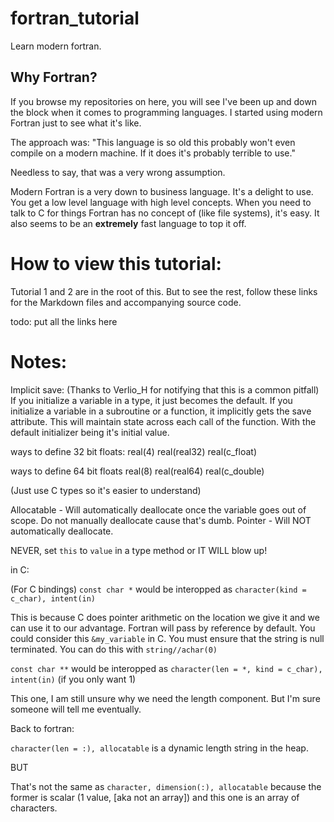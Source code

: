 # fortran_tutorial
 Learn modern fortran.


## Why Fortran?

If you browse my repositories on here, you will see I've been up and down the block when it comes to programming languages.
I started using modern Fortran just to see what it's like.

The approach was: "This language is so old this probably won't even compile on a modern machine. If it does it's probably terrible to use."

Needless to say, that was a very wrong assumption.

Modern Fortran is a very down to business language. It's a delight to use. You get a low level language with high level concepts. When you need to talk to C for things Fortran has no concept of (like file systems), it's easy. It also seems to be an **extremely** fast language to top it off.


# How to view this tutorial:

Tutorial 1 and 2 are in the root of this. But to see the rest, follow these links for the Markdown files and accompanying source code.

todo: put all the links here

# Notes:

Implicit save: (Thanks to Verlio_H for notifying that this is a common pitfall)
If you initialize a variable in a type, it just becomes the default.
If you initialize a variable in a subroutine or a function, it implicitly gets the save attribute. This will maintain state across each call of the function.
  With the default initializer being it's initial value.

ways to define 32 bit floats:
real(4)
real(real32)
real(c_float)

ways to define 64 bit floats
real(8)
real(real64) 
real(c_double)

(Just use C types so it's easier to understand)

Allocatable - Will automatically deallocate once the variable goes out of scope. Do not manually deallocate cause that's dumb.
Pointer - Will NOT automatically deallocate.

NEVER, set ``this`` to ``value`` in a type method or IT WILL blow up!

in C:

(For C bindings)
``const char *`` would be interopped as ``character(kind = c_char), intent(in)``

This is because C does pointer arithmetic on the location we give it and we can use it to our advantage. Fortran will pass by reference by default. You could consider this ``&my_variable`` in C.
You must ensure that the string is null terminated. You can do this with ``string//achar(0)``

``const char **`` would be interopped as ``character(len = *, kind = c_char), intent(in)`` (if you only want 1)

This one, I am still unsure why we need the length component. But I'm sure someone will tell me eventually.




Back to fortran:

``character(len = :), allocatable`` is a dynamic length string in the heap.

BUT

That's not the same as ``character, dimension(:), allocatable`` because the former is scalar (1 value, [aka not an array]) and this one is an array of characters.

